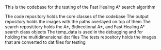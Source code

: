 This is the codebase for the testing of the Fast Healing A* search algorithm

The code repository holds the core classes of the codebase
The output repository holds the images with the paths overlayed on top of them
The search reposititory holds the A*, Bidirectional A*, and Fast Healing A* search class objects
The temp_data is used in the debugging and for holding the multidimensional dat files
The tests repository holds the images that are converted to dat files for testing